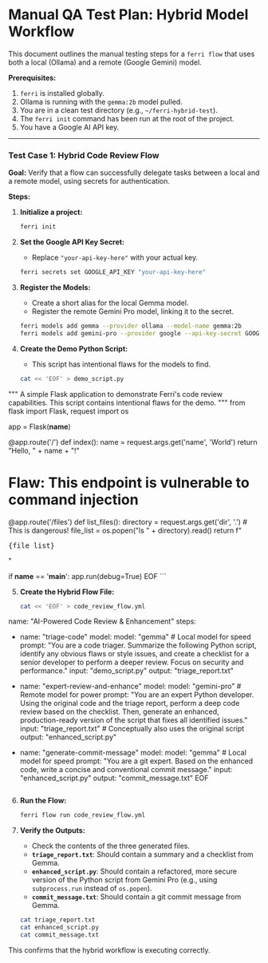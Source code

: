 # Manual QA Test Plan: Hybrid Model Workflow

This document outlines the manual testing steps for a `ferri flow` that uses both a local (Ollama) and a remote (Google Gemini) model.

**Prerequisites:**
1.  `ferri` is installed globally.
2.  Ollama is running with the `gemma:2b` model pulled.
3.  You are in a clean test directory (e.g., `~/ferri-hybrid-test`).
4.  The `ferri init` command has been run at the root of the project.
5.  You have a Google AI API key.

---

### Test Case 1: Hybrid Code Review Flow

**Goal:** Verify that a flow can successfully delegate tasks between a local and a remote model, using secrets for authentication.

**Steps:**

1.  **Initialize a project:**
    ```bash
    ferri init
    ```

2.  **Set the Google API Key Secret:**
    *   Replace `"your-api-key-here"` with your actual key.
    ```bash
    ferri secrets set GOOGLE_API_KEY "your-api-key-here"
    ```

3.  **Register the Models:**
    *   Create a short alias for the local Gemma model.
    *   Register the remote Gemini Pro model, linking it to the secret.
    ```bash
    ferri models add gemma --provider ollama --model-name gemma:2b
    ferri models add gemini-pro --provider google --api-key-secret GOOGLE_API_KEY --model-name gemini-pro
    ```

4.  **Create the Demo Python Script:**
    *   This script has intentional flaws for the models to find.
    ```bash
    cat << 'EOF' > demo_script.py
"""
A simple Flask application to demonstrate Ferri's code review capabilities.
This script contains intentional flaws for the demo.
"""
from flask import Flask, request
import os

app = Flask(__name__)

@app.route('/')
def index():
    name = request.args.get('name', 'World')
    return "Hello, " + name + "!"

# Flaw: This endpoint is vulnerable to command injection
@app.route('/files')
def list_files():
    directory = request.args.get('dir', '.')
    # This is dangerous!
    file_list = os.popen("ls " + directory).read()
    return f"<pre>{file_list}</pre>"

if __name__ == '__main__':
    app.run(debug=True)
EOF
    ```

5.  **Create the Hybrid Flow File:**
    ```bash
    cat << 'EOF' > code_review_flow.yml
name: "AI-Powered Code Review & Enhancement"
steps:
  - name: "triage-code"
    model:
      model: "gemma" # Local model for speed
      prompt: "You are a code triager. Summarize the following Python script, identify any obvious flaws or style issues, and create a checklist for a senior developer to perform a deeper review. Focus on security and performance."
    input: "demo_script.py"
    output: "triage_report.txt"

  - name: "expert-review-and-enhance"
    model:
      model: "gemini-pro" # Remote model for power
      prompt: "You are an expert Python developer. Using the original code and the triage report, perform a deep code review based on the checklist. Then, generate an enhanced, production-ready version of the script that fixes all identified issues."
    input: "triage_report.txt" # Conceptually also uses the original script
    output: "enhanced_script.py"

  - name: "generate-commit-message"
    model:
      model: "gemma" # Local model for speed
      prompt: "You are a git expert. Based on the enhanced code, write a concise and conventional commit message."
    input: "enhanced_script.py"
    output: "commit_message.txt"
EOF
    ```

6.  **Run the Flow:**
    ```bash
    ferri flow run code_review_flow.yml
    ```

7.  **Verify the Outputs:**
    *   Check the contents of the three generated files.
    *   **`triage_report.txt`**: Should contain a summary and a checklist from Gemma.
    *   **`enhanced_script.py`**: Should contain a refactored, more secure version of the Python script from Gemini Pro (e.g., using `subprocess.run` instead of `os.popen`).
    *   **`commit_message.txt`**: Should contain a git commit message from Gemma.
    ```bash
    cat triage_report.txt
    cat enhanced_script.py
    cat commit_message.txt
    ```

This confirms that the hybrid workflow is executing correctly.
